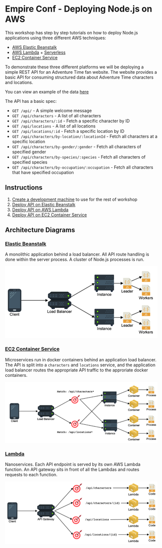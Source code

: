 # Empire Conf - Deploying Node.js on AWS

This workshop has step by step tutorials on how to deploy Node.js applications using three different AWS techniques:

- [AWS Elastic Beanstalk](https://aws.amazon.com/elasticbeanstalk/)
- [AWS Lambda](https://aws.amazon.com/lambda/) + [Serverless](https://serverless.com/)
- [EC2 Container Service](https://aws.amazon.com/ecs/)

To demonstrate these three different platforms we will be deploying a simple REST API for an Adventure Time fan website. The website provides a basic API for consuming structured data about Adventure Time characters and locations.

You can view an example of the data [here](2%20-%20Elastic%20Beanstalk/code/db.json)

The API has a basic spec:

- `GET /api/` - A simple welcome message
- `GET /api/characters` - A list of all characters
- `GET /api/characters/:id` - Fetch a specific character by ID
- `GET /api/locations` - A list of all locations
- `GET /api/locations/:id` - Fetch a specific location by ID
- `GET /api/characters/by-location/:locationId` - Fetch all characters at a specific location
- `GET /api/characters/by-gender/:gender` - Fetch all characters of specified gender
- `GET /api/characters/by-species/:species` - Fetch all characters of specified species
- `GET /api/characters/by-occupation/:occupation` - Fetch all characters that have specified occupation

## Instructions

1. [Create a development machine](1%20-%20Development%20Environment/) to use for the rest of workshop
2. [Deploy API on Elastic Beanstalk](2%20-%20Elastic%20Beanstalk/)
3. [Deploy API on AWS Lambda](3%20-%20Serverless%20Lambda/)
4. [Deploy API on EC2 Container Service](4%20-%20EC2%20Container%20Service/)

## Architecture Diagrams

### [Elastic Beanstalk](2%20-%20Elastic%20Beanstalk/)

A monolithic application behind a load balancer. All API route handling is done within the server process. A cluster of Node.js processes is run.

![elastic beanstalk](1%20-%20Development%20Environment/images/elastic-beanstalk-architecture.png)

### [EC2 Container Service](4%20-%20EC2%20Container%20Service/)

Microservices run in docker containers behind an application load balancer. The API is split into a `characters` and `locations` service, and the application load balancer routes the appropriate API traffic to the approriate docker containers.

![ec2 container service](1%20-%20Development%20Environment/images/ecs-architecture.png)

### [Lambda](3%20-%20Serverless%20Lambda/)

Nanoservices. Each API endpoint is served by its own AWS Lambda function. An API gateway sits in front of all the Lambdas and routes requests to each function.

![lambda](1%20-%20Development%20Environment/images/lambda-architecture.png)

